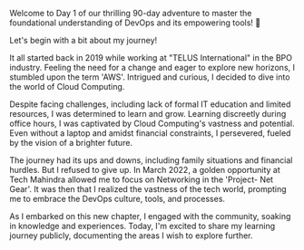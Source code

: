 Welcome to Day 1 of our thrilling 90-day adventure to master the foundational understanding of DevOps and its empowering tools! 🚀

Let's begin with a bit about my journey!

It all started back in 2019 while working at "TELUS International" in the BPO industry. Feeling the need for a change and eager to explore new horizons, I stumbled upon the term 'AWS'. Intrigued and curious, I decided to dive into the world of Cloud Computing.

Despite facing challenges, including lack of formal IT education and limited resources, I was determined to learn and grow. Learning discreetly during office hours, I was captivated by Cloud Computing's vastness and potential. Even without a laptop and amidst financial constraints, I persevered, fueled by the vision of a brighter future.

The journey had its ups and downs, including family situations and financial hurdles. But I refused to give up. In March 2022, a golden opportunity at Tech Mahindra allowed me to focus on Networking in the 'Project- Net Gear'. It was then that I realized the vastness of the tech world, prompting me to embrace the DevOps culture, tools, and processes.

As I embarked on this new chapter, I engaged with the community, soaking in knowledge and experiences. Today, I'm excited to share my learning journey publicly, documenting the areas I wish to explore further.
